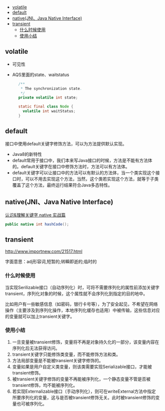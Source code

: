 <!-- TOC -->

- [volatile](#volatile)
- [default](#default)
- [native(JNI、Java Native Interface)](#nativejnijava-native-interface)
- [transient](#transient)
    - [什么时候使用](#什么时候使用)
    - [使用小结](#使用小结)

<!-- /TOC -->

## volatile

- 可见性

- AQS里面的state、waitstatus

```java
      /**
       * The synchronization state.
       */
      private volatile int state;

      static final class Node {
        volatile int waitStatus;
      }
```

  

## default

接口中使用default关键字修饰方法，可以为方法提供默认实现。

- Java8的新特性
- default常用于接口中，我们本来写Java接口的时候，方法是不能有方法体的。default关键字在接口中修饰方法时，方法可以有方法体。
- default关键字可以让接口中的方法可以有默认的方法体，当一个类实现这个接口时，可以不用去实现这个方法，当然，这个类若实现这个方法，就等于子类覆盖了这个方法，最终运行结果符合Java多态特性。



## native(JNI、Java Native Interface)

[认识&理解关键字 native 实战篇](https://www.cnblogs.com/Alandre/p/4456719.html)

```java
public native int hashCode();
```

## transient

http://www.importnew.com/21517.html

字面意思：adj形容词,短暂的;转瞬即逝的;临时的

### 什么时候使用

当实现Serilizable接口（自动序列化）时，可将不需要序列化的属性前添加关键字transient，序列化对象的时候，这个属性就不会序列化到指定的目的地中。

比如用户有一些敏感信息（如密码，银行卡号等），为了安全起见，不希望在网络操作（主要涉及到序列化操作，本地序列化缓存也适用）中被传输，这些信息对应的变量就可以加上transient关键字。

### 使用小结

1. 一旦变量被transient修饰，变量将不再是对象持久化的一部分，该变量内容在序列化后无法获得访问。
2. transient关键字只能修饰类变量，而不能修饰方法和类。
3. 方法局部变量是不能被transient关键字修饰的。
4. 变量如果是用户自定义类变量，则该类需要实现Serializable接口，才能被transient修饰。
5. 被transient关键字修饰的变量不再能被序列化，一个静态变量不管是否被transient修饰，均不能被序列化。
6. 若实现Externalizable接口（手动序列化），则可在writeExternal方法中指定所要序列化的变量，这与是否被transient修饰无关。此时被transient修饰的变量也可被序列化。